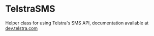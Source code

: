 TelstraSMS
==========

Helper class for using Telstra's SMS API, documentation available at [dev.telstra.com](https://dev.telstra.com/content/sms-api-0)
